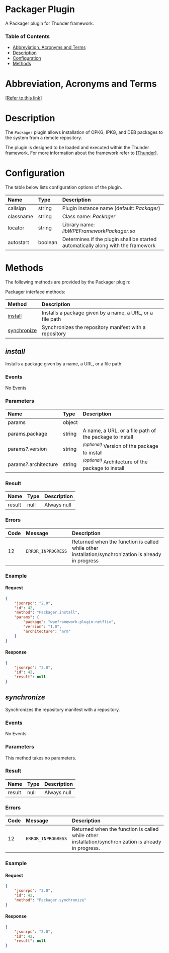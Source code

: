 <!-- Generated automatically, DO NOT EDIT! -->
<a name="Packager_Plugin"></a>
# Packager Plugin

A Packager plugin for Thunder framework.

### Table of Contents

- [Abbreviation, Acronyms and Terms](#Abbreviation,_Acronyms_and_Terms)
- [Description](#Description)
- [Configuration](#Configuration)
- [Methods](#Methods)

<a name="Abbreviation,_Acronyms_and_Terms"></a>
# Abbreviation, Acronyms and Terms

[[Refer to this link](overview/aat.md)]

<a name="Description"></a>
# Description

The `Packager` plugin allows installation of OPKG, IPKG, and DEB packages to the system from a remote repository.

The plugin is designed to be loaded and executed within the Thunder framework. For more information about the framework refer to [[Thunder](#Thunder)].

<a name="Configuration"></a>
# Configuration

The table below lists configuration options of the plugin.

| Name | Type | Description |
| :-------- | :-------- | :-------- |
| callsign | string | Plugin instance name (default: *Packager*) |
| classname | string | Class name: *Packager* |
| locator | string | Library name: *libWPEFrameworkPackager.so* |
| autostart | boolean | Determines if the plugin shall be started automatically along with the framework |

<a name="Methods"></a>
# Methods

The following methods are provided by the Packager plugin:

Packager interface methods:

| Method | Description |
| :-------- | :-------- |
| [install](#install) | Installs a package given by a name, a URL, or a file path |
| [synchronize](#synchronize) | Synchronizes the repository manifest with a repository |


<a name="install"></a>
## *install*

Installs a package given by a name, a URL, or a file path.

### Events

No Events

### Parameters

| Name | Type | Description |
| :-------- | :-------- | :-------- |
| params | object |  |
| params.package | string | A name, a URL, or a file path of the package to install |
| params?.version | string | <sup>*(optional)*</sup> Version of the package to install |
| params?.architecture | string | <sup>*(optional)*</sup> Architecture of the package to install |

### Result

| Name | Type | Description |
| :-------- | :-------- | :-------- |
| result | null | Always null |

### Errors

| Code | Message | Description |
| :-------- | :-------- | :-------- |
| 12 | ```ERROR_INPROGRESS``` | Returned when the function is called while other installation/synchronization is already in progress |

### Example

#### Request

```json
{
    "jsonrpc": "2.0",
    "id": 42,
    "method": "Packager.install",
    "params": {
        "package": "wpeframework-plugin-netflix",
        "version": "1.0",
        "architecture": "arm"
    }
}
```

#### Response

```json
{
    "jsonrpc": "2.0",
    "id": 42,
    "result": null
}
```

<a name="synchronize"></a>
## *synchronize*

Synchronizes the repository manifest with a repository.

### Events

No Events

### Parameters

This method takes no parameters.

### Result

| Name | Type | Description |
| :-------- | :-------- | :-------- |
| result | null | Always null |

### Errors

| Code | Message | Description |
| :-------- | :-------- | :-------- |
| 12 | ```ERROR_INPROGRESS``` | Returned when the function is called while other installation/synchronization is already in progress. |

### Example

#### Request

```json
{
    "jsonrpc": "2.0",
    "id": 42,
    "method": "Packager.synchronize"
}
```

#### Response

```json
{
    "jsonrpc": "2.0",
    "id": 42,
    "result": null
}
```

